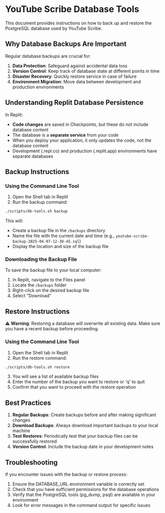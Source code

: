 # YouTube Scribe Database Tools

This document provides instructions on how to back up and restore the PostgreSQL database used by YouTube Scribe.

## Why Database Backups Are Important

Regular database backups are crucial for:

1. **Data Protection**: Safeguard against accidental data loss
2. **Version Control**: Keep track of database state at different points in time
3. **Disaster Recovery**: Quickly restore service in case of failure
4. **Environment Migration**: Move data between development and production environments

## Understanding Replit Database Persistence

In Replit:

- **Code changes** are saved in Checkpoints, but these do not include database content
- The database is a **separate service** from your code
- When you deploy your application, it only updates the code, not the database content
- Development (.repl.co) and production (.replit.app) environments have separate databases

## Backup Instructions

### Using the Command Line Tool

1. Open the Shell tab in Replit
2. Run the backup command:

```bash
./scripts/db-tools.sh backup
```

This will:
- Create a backup file in the `/backups` directory
- Name the file with the current date and time (e.g., `youtube-scribe-backup-2025-04-07-12-30-45.sql`)
- Display the location and size of the backup file

### Downloading the Backup File

To save the backup file to your local computer:

1. In Replit, navigate to the Files panel
2. Locate the `/backups` folder
3. Right-click on the desired backup file
4. Select "Download"

## Restore Instructions

⚠️ **Warning**: Restoring a database will overwrite all existing data. Make sure you have a recent backup before proceeding.

### Using the Command Line Tool

1. Open the Shell tab in Replit
2. Run the restore command:

```bash
./scripts/db-tools.sh restore
```

3. You will see a list of available backup files
4. Enter the number of the backup you want to restore or 'q' to quit
5. Confirm that you want to proceed with the restore operation

## Best Practices

1. **Regular Backups**: Create backups before and after making significant changes
2. **Download Backups**: Always download important backups to your local machine
3. **Test Restores**: Periodically test that your backup files can be successfully restored
4. **Version Control**: Include the backup date in your development notes

## Troubleshooting

If you encounter issues with the backup or restore process:

1. Ensure the DATABASE_URL environment variable is correctly set
2. Check that you have sufficient permissions for the database operations
3. Verify that the PostgreSQL tools (pg_dump, psql) are available in your environment
4. Look for error messages in the command output for specific issues